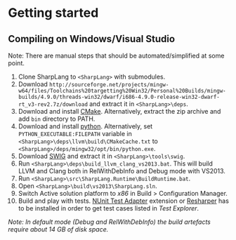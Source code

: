 # Getting started

## Compiling on Windows/Visual Studio

Note: There are manual steps that should be automated/simplified at some point.

1. Clone SharpLang to `<SharpLang>` with submodules.
2. Download `http://sourceforge.net/projects/mingw-w64/files/Toolchains%20targetting%20Win32/Personal%20Builds/mingw-builds/4.9.0/threads-win32/dwarf/i686-4.9.0-release-win32-dwarf-rt_v3-rev2.7z/download` and extract it in `<SharpLang>\deps`.
3. Download and install [CMake](http://www.cmake.org/cmake/resources/software.html). Alternatively, extract the zip archive and add `bin` directory to PATH.
4. Download and install [python](https://www.python.org/downloads/). Alternatively, set `PYTHON_EXECUTABLE:FILEPATH` variable in `<SharpLang>\deps\llvm\build\CMakeCache.txt` to `<SharpLang>/deps/mingw32/opt/bin/python.exe`.
5. Download [SWIG](http://swig.org/download.html) and extract it in `<SharpLang>\tools\swig`.
6. Run `<SharpLang>\deps\build_llvm_clang_vs2013.bat`. This will build LLVM and Clang both in RelWithDebInfo and Debug mode with VS2013.
7. Run `<SharpLang>\src\SharpLang.Runtime\BuildRuntime.bat`.
8. Open `<SharpLang>\build\vs2013\SharpLang.sln`.
9. Switch Active solution platform to *x86* in Build > Configuration Manager.
10. Build and play with tests. [NUnit Test Adapter](http://visualstudiogallery.msdn.microsoft.com/6ab922d0-21c0-4f06-ab5f-4ecd1fe7175d) extension or [Resharper](http://www.jetbrains.com/resharper/) has to be installed in order to get test cases listed in *Test Explorer*.

*Note: In default mode (Debug and RelWithDebInfo) the build artefacts require about 14 GB of disk space.*
